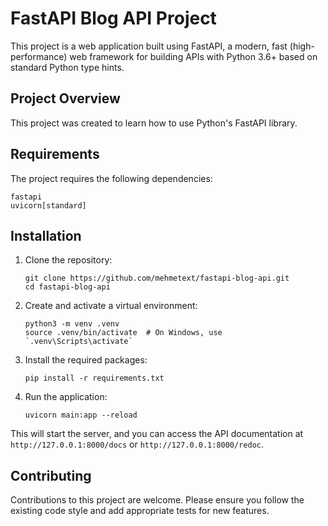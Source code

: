 # FastAPI Blog API Project

This project is a web application built using FastAPI, a modern, fast (high-performance) web framework for building APIs with Python 3.6+ based on standard Python type hints.

## Project Overview

This project was created to learn how to use Python's FastAPI library.

## Requirements

The project requires the following dependencies:

```
fastapi
uvicorn[standard]
```

## Installation

1. Clone the repository:

   ```
   git clone https://github.com/mehmetext/fastapi-blog-api.git
   cd fastapi-blog-api
   ```

2. Create and activate a virtual environment:

   ```
   python3 -m venv .venv
   source .venv/bin/activate  # On Windows, use `.venv\Scripts\activate`
   ```

3. Install the required packages:

   ```
   pip install -r requirements.txt
   ```

4. Run the application:
   ```
   uvicorn main:app --reload
   ```

This will start the server, and you can access the API documentation at `http://127.0.0.1:8000/docs` or `http://127.0.0.1:8000/redoc`.

## Contributing

Contributions to this project are welcome. Please ensure you follow the existing code style and add appropriate tests for new features.
